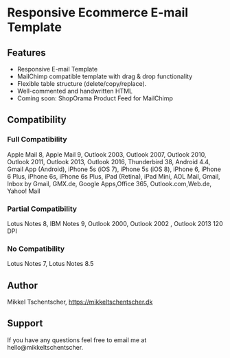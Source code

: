 # Responsive Ecommerce E-mail Template

## Features

* Responsive E-mail Template
* MailChimp compatible template with drag & drop functionality
* Flexible table structure (delete/copy/replace).
* Well-commented and handwritten HTML
* Coming soon: ShopOrama Product Feed for MailChimp

## Compatibility

### Full Compatibility

Apple Mail 8, Apple Mail 9, Outlook 2003, Outlook 2007, Outlook 2010, Outlook 2011, Outlook 2013, Outlook 2016, Thunderbird 38, Android 4.4, Gmail App (Android), iPhone 5s (iOS 7), iPhone 5s (iOS 8), iPhone 6, iPhone 6 Plus, iPhone 6s, iPhone 6s Plus, iPad (Retina), iPad Mini, AOL Mail, Gmail, Inbox by Gmail, GMX.de, Google Apps,Office 365, Outlook.com,Web.de, Yahoo! Mail

### Partial Compatibility

Lotus Notes 8, IBM Notes 9, Outlook 2000, Outlook 2002 , Outlook 2013 120 DPI

### No Compatibility

Lotus Notes 7, Lotus Notes 8.5

## Author

Mikkel Tschentscher, https://mikkeltschentscher.dk

## Support

If you have any questions feel free to email me at hello@mikkeltschentscher.
